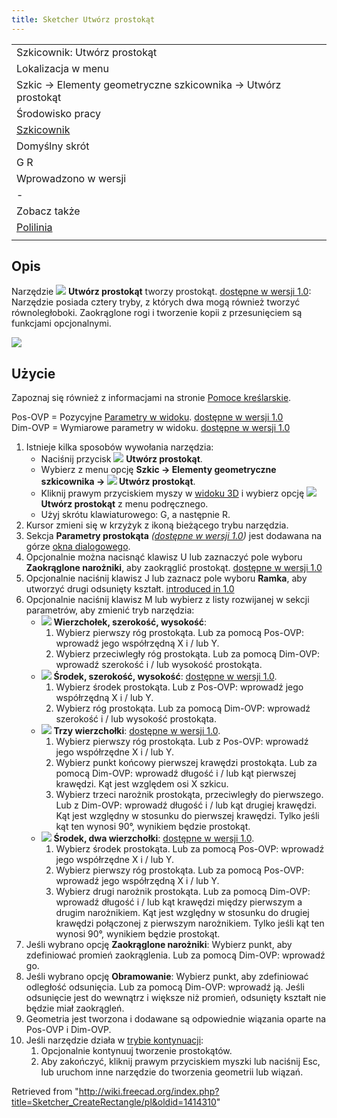 ```yaml
---
title: Sketcher Utwórz prostokąt
---
```


|                                                                       |
| --------------------------------------------------------------------- |
| Szkicownik: Utwórz prostokąt                                          |
| Lokalizacja w menu                                                    |
| Szkic → Elementy geometryczne szkicownika → Utwórz prostokąt          |
| Środowisko pracy                                                      |
| [Szkicownik](/Sketcher_Workbench/pl "Sketcher Workbench/pl")          |
| Domyślny skrót                                                        |
| G R                                                                   |
| Wprowadzono w wersji                                                  |
| -                                                                     |
| Zobacz także                                                          |
| [Polilinia](/Sketcher_CreatePolyline/pl "Sketcher CreatePolyline/pl") |
|                                                                       |

## Opis

Narzędzie ![](/images/Sketcher_CreateRectangle.svg) **Utwórz prostokąt** tworzy prostokąt. [dostępne w wersji 1.0](/Release_notes_1.0/pl "Release notes 1.0/pl"): Narzędzie posiada cztery tryby, z których dwa mogą również tworzyć równoległoboki. Zaokrąglone rogi i tworzenie kopii z przesunięciem są funkcjami opcjonalnymi.

![](/images/SketcherCreateRectangleExample.png)

## Użycie

Zapoznaj się również z informacjami na stronie [Pomoce kreślarskie](/Sketcher_Workbench/pl#Pomoce_kreślarskie "Sketcher Workbench/pl").

Pos-OVP = Pozycyjne [Parametry w widoku](/Sketcher_Preferences#Ogólne/pl "Sketcher Preferences"). [dostępne w wersji 1.0](/Release_notes_1.0/pl "Release notes 1.0/pl")  
Dim-OVP = Wymiarowe parametry w widoku. [dostępne w wersji 1.0](/Release_notes_1.0/pl "Release notes 1.0/pl")

1. Istnieje kilka sposobów wywołania narzędzia:
   - Naciśnij przycisk ![](/images/Sketcher_CreateRectangle.svg) **Utwórz prostokąt**.
   - Wybierz z menu opcję **Szkic → Elementy geometryczne szkicownika → ![](/images/Sketcher_CreateRectangle.svg) Utwórz prostokąt**.
   - Kliknij prawym przyciskiem myszy w [widoku 3D](/3D_view/pl "3D view/pl") i wybierz opcję **![](/images/Sketcher_CreateRectangle.svg) Utwórz prostokąt** z menu podręcznego.
   - Użyj skrótu klawiaturowego: G, a następnie R.
2. Kursor zmieni się w krzyżyk z ikoną bieżącego trybu narzędzia.
3. Sekcja **Parametry prostokąta** _([dostępne w wersji 1.0](/Release_notes_1.0/pl "Release notes 1.0/pl"))_ jest dodawana na górze [okna dialogowego](/Sketcher_Dialog/pl "Sketcher Dialog/pl").
4. Opcjonalnie można nacisnąć klawisz U lub zaznaczyć pole wyboru **Zaokrąglone narożniki**, aby zaokrąglić prostokąt. [dostępne w wersji 1.0](/Release_notes_1.0/pl "Release notes 1.0/pl")
5. Opcjonalnie naciśnij klawisz J lub zaznacz pole wyboru **Ramka**, aby utworzyć drugi odsunięty kształt. [introduced in 1.0](/Release_notes_1.0 "Release notes 1.0")
6. Opcjonalnie naciśnij klawisz M lub wybierz z listy rozwijanej w sekcji parametrów, aby zmienić tryb narzędzia:
   - ![](/images/Sketcher_CreateRectangle.svg) **Wierzchołek, szerokość, wysokość**:
     1. Wybierz pierwszy róg prostokąta. Lub za pomocą Pos-OVP: wprowadź jego współrzędną X i / lub Y.
     2. Wybierz przeciwległy róg prostokąta. Lub za pomocą Dim-OVP: wprowadź szerokość i / lub wysokość prostokąta.
   - ![](/images/Sketcher_CreateRectangle_Center.svg) **Środek, szerokość, wysokość**: [dostępne w wersji 1.0](/Release_notes_1.0/pl "Release notes 1.0/pl").
     1. Wybierz środek prostokąta. Lub z Pos-OVP: wprowadź jego współrzędną X i / lub Y.
     2. Wybierz róg prostokąta. Lub za pomocą Dim-OVP: wprowadź szerokość i / lub wysokość prostokąta.
   - ![](/images/Sketcher_CreateRectangle3Points.svg) **Trzy wierzchołki**: [dostępne w wersji 1.0](/Release_notes_1.0/pl "Release notes 1.0/pl").
     1. Wybierz pierwszy róg prostokąta. Lub z Pos-OVP: wprowadź jego współrzędne X i / lub Y.
     2. Wybierz punkt końcowy pierwszej krawędzi prostokąta. Lub za pomocą Dim-OVP: wprowadź długość i / lub kąt pierwszej krawędzi. Kąt jest względem osi X szkicu.
     3. Wybierz trzeci narożnik prostokąta, przeciwległy do pierwszego. Lub z Dim-OVP: wprowadź długość i / lub kąt drugiej krawędzi. Kąt jest względny w stosunku do pierwszej krawędzi. Tylko jeśli kąt ten wynosi 90°, wynikiem będzie prostokąt.
   - ![](/images/Sketcher_CreateRectangle3Points_Center.svg) **Środek, dwa wierzchołki**: [dostępne w wersji 1.0](/Release_notes_1.0/pl "Release notes 1.0/pl").
     1. Wybierz środek prostokąta. Lub za pomocą Pos-OVP: wprowadź jego współrzędne X i / lub Y.
     2. Wybierz pierwszy róg prostokąta. Lub za pomocą Pos-OVP: wprowadź jego współrzędną X i / lub Y.
     3. Wybierz drugi narożnik prostokąta. Lub za pomocą Dim-OVP: wprowadź długość i / lub kąt krawędzi między pierwszym a drugim narożnikiem. Kąt jest względny w stosunku do drugiej krawędzi połączonej z pierwszym narożnikiem. Tylko jeśli kąt ten wynosi 90°, wynikiem będzie prostokąt.
7. Jeśli wybrano opcję **Zaokrąglone narożniki**: Wybierz punkt, aby zdefiniować promień zaokrąglenia. Lub za pomocą Dim-OVP: wprowadź go.
8. Jeśli wybrano opcję **Obramowanie**: Wybierz punkt, aby zdefiniować odległość odsunięcia. Lub za pomocą Dim-OVP: wprowadź ją. Jeśli odsunięcie jest do wewnątrz i większe niż promień, odsunięty kształt nie będzie miał zaokrągleń.
9. Geometria jest tworzona i dodawane są odpowiednie wiązania oparte na Pos-OVP i Dim-OVP.
10. Jeśli narzędzie działa w [trybie kontynuacji](/Sketcher_Workbench/pl#Tryby_kontynuacji "Sketcher Workbench/pl"):
    1. Opcjonalnie kontynuuj tworzenie prostokątów.
    2. Aby zakończyć, kliknij prawym przyciskiem myszki lub naciśnij Esc, lub uruchom inne narzędzie do tworzenia geometrii lub wiązań.

Retrieved from "<http://wiki.freecad.org/index.php?title=Sketcher_CreateRectangle/pl&oldid=1414310>"
